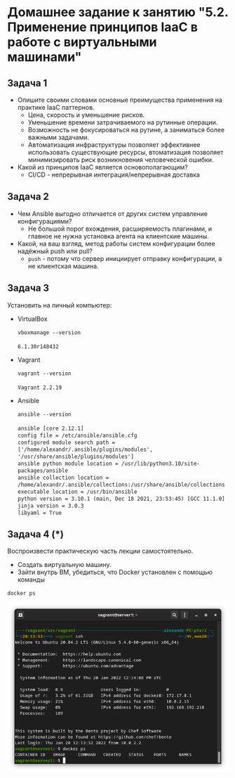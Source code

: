 # Домашнее задание к занятию "5.2. Применение принципов IaaC в работе с виртуальными машинами"

## Задача 1

- Опишите своими словами основные преимущества применения на практике IaaC паттернов.  
    - Цена, скорость и уменьшение рисков. 
    - Уменьшение времени затрачиваемого на рутинные операции. 
    - Возможность не фокусироваться на рутине, а заниматься более важными задачами. 
    - Автоматизация инфраструктуры позволяет эффективнее использовать существующие ресурсы, втоматизация позволяет минимизировать риск возникновения человеческой ошибки. 
- Какой из принципов IaaC является основополагающим?  
    - CI/CD - непрерывная интеграция/непрерывная доставка

## Задача 2

- Чем Ansible выгодно отличается от других систем управление конфигурациями?  
    - Не большой порог вхождения, расширяемость плагинами, и главное не нужна установка агента на клиентские машины.
- Какой, на ваш взгляд, метод работы систем конфигурации более надёжный push или pull?
    - `push` - потому что сервер инициирует отправку конфигурации, а не клиентская машина.

## Задача 3

Установить на личный компьютер:

- VirtualBox  
    ```
    vboxmanage --version

    6.1.30r148432
    ```
- Vagrant
    ```
    vagrant --version

    Vagrant 2.2.19
    ```
- Ansible
    ```
    ansible --version

    ansible [core 2.12.1]
    config file = /etc/ansible/ansible.cfg
    configured module search path = ['/home/alexandr/.ansible/plugins/modules', '/usr/share/ansible/plugins/modules']
    ansible python module location = /usr/lib/python3.10/site-packages/ansible
    ansible collection location = /home/alexandr/.ansible/collections:/usr/share/ansible/collections
    executable location = /usr/bin/ansible
    python version = 3.10.1 (main, Dec 18 2021, 23:53:45) [GCC 11.1.0]
    jinja version = 3.0.3
    libyaml = True
    ```


## Задача 4 (*)

Воспроизвести практическую часть лекции самостоятельно.

- Создать виртуальную машину.
- Зайти внутрь ВМ, убедиться, что Docker установлен с помощью команды
```
docker ps
```
![](img/docker.png)